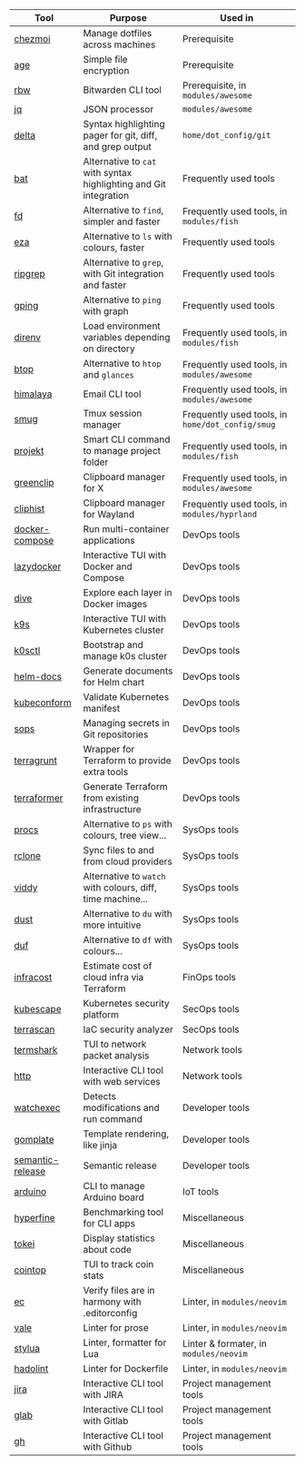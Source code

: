 | Tool                                                                        | Purpose                                                           | Used in                                          |
|-----------------------------------------------------------------------------|-------------------------------------------------------------------|--------------------------------------------------|
| [chezmoi](https://github.com/twpayne/chezmoi)                               | Manage dotfiles across machines                                   | Prerequisite                                     |
| [age](https://github.com/FiloSottile/age)                                   | Simple file encryption                                            | Prerequisite                                     |
| [rbw](https://github.com/dynamotn/rbw)                                      | Bitwarden CLI tool                                                | Prerequisite, in `modules/awesome`               |
| [jq](https://github.com/stedolan/jq)                                        | JSON processor                                                    | `modules/awesome`                                |
| [delta](https://github.com/dandavison/delta)                                | Syntax highlighting pager for git, diff, and grep output          | `home/dot_config/git`                            |
| [bat](https://github.com/sharkdp/bat)                                       | Alternative to `cat` with syntax highlighting and Git integration | Frequently used tools                            |
| [fd](https://github.com/sharkdp/fd)                                         | Alternative to `find`, simpler and faster                         | Frequently used tools, in `modules/fish`         |
| [eza](https://github.com/eza-community/eza)                                 | Alternative to `ls` with colours, faster                          | Frequently used tools                            |
| [ripgrep](https://github.com/BurntSushi/ripgrep)                            | Alternative to `grep`, with Git integration and faster            | Frequently used tools                            |
| [gping](https://github.com/orf/gping)                                       | Alternative to `ping` with graph                                  | Frequently used tools                            |
| [direnv](https://github.com/direnv/direnv)                                  | Load environment variables depending on directory                 | Frequently used tools, in `modules/fish`         |
| [btop](https://github.com/aristocratos/btop)                                | Alternative to `htop` and `glances`                               | Frequently used tools, in `modules/awesome`      |
| [himalaya](https://github.com/soywod/himalaya)                              | Email CLI tool                                                    | Frequently used tools, in `modules/awesome`      |
| [smug](https://github.com/ivaaaan/smug)                                     | Tmux session manager                                              | Frequently used tools, in `home/dot_config/smug` |
| [projekt](https://github.com/dynamotn/projekt)                              | Smart CLI command to manage project folder                        | Frequently used tools, in `modules/fish`         |
| [greenclip](https://github.com/erebe/greenclip)                             | Clipboard manager for X                                           | Frequently used tools, in `modules/awesome`      |
| [cliphist](https://github.com/sentriz/cliphist)                             | Clipboard manager for Wayland                                     | Frequently used tools, in `modules/hyprland`     |
| [docker-compose](https://github.com/docker/compose)                         | Run multi-container applications                                  | DevOps tools                                     |
| [lazydocker](https://github.com/jesseduffield/lazydocker)                   | Interactive TUI with Docker and Compose                           | DevOps tools                                     |
| [dive](https://github.com/wagoodman/dive)                                   | Explore each layer in Docker images                               | DevOps tools                                     |
| [k9s](https://github.com/derailed/k9s)                                      | Interactive TUI with Kubernetes cluster                           | DevOps tools                                     |
| [k0sctl](https://github.com/k0sproject/k0sctl)                              | Bootstrap and manage k0s cluster                                  | DevOps tools                                     |
| [helm-docs](https://github.com/norwoodj/helm-docs)                          | Generate documents for Helm chart                                 | DevOps tools                                     |
| [kubeconform](https://github.com/yannh/kubeconform)                         | Validate Kubernetes manifest                                      | DevOps tools                                     |
| [sops](https://github.com/getsops/sops)                                     | Managing secrets in Git repositories                              | DevOps tools                                     |
| [terragrunt](https://github.com/gruntwork-io/terragrunt)                    | Wrapper for Terraform to provide extra tools                      | DevOps tools                                     |
| [terraformer](https://github.com/GoogleCloudPlatform/terraformer)           | Generate Terraform from existing infrastructure                   | DevOps tools                                     |
| [procs](https://github.com/dalance/procs)                                   | Alternative to `ps` with colours, tree view...                    | SysOps tools                                     |
| [rclone](https://github.com/rclone/rclone)                                  | Sync files to and from cloud providers                            | SysOps tools                                     |
| [viddy](https://github.com/sachaos/viddy)                                   | Alternative to `watch` with colours, diff, time machine...        | SysOps tools                                     |
| [dust](https://github.com/bootandy/dust)                                    | Alternative to `du` with more intuitive                           | SysOps tools                                     |
| [duf](https://github.com/muesli/duf)                                        | Alternative to `df` with colours...                               | SysOps tools                                     |
| [infracost](https://github.com/infracost/infracost)                         | Estimate cost of cloud infra via Terraform                        | FinOps tools                                     |
| [kubescape](https://github.com/kubescape/kubescape)                         | Kubernetes security platform                                      | SecOps tools                                     |
| [terrascan](https://github.com/tenable/terrascan)                           | IaC security analyzer                                             | SecOps tools                                     |
| [termshark](https://github.com/gcla/termshark)                              | TUI to network packet analysis                                    | Network tools                                    |
| [http](https://github.com/httpie/cli)                                       | Interactive CLI tool with web services                            | Network tools                                    |
| [watchexec](https://github.com/watchexec/watchexec)                         | Detects modifications and run command                             | Developer tools                                  |
| [gomplate](https://github.com/hairyhenderson/gomplate)                      | Template rendering, like jinja                                    | Developer tools                                  |
| [semantic-release](https://github.com/go-semantic-release/semantic-release) | Semantic release                                                  | Developer tools                                  |
| [arduino](https://github.com/arduino/arduino-cli)                           | CLI to manage Arduino board                                       | IoT tools                                        |
| [hyperfine](https://github.com/sharkdp/hyperfine)                           | Benchmarking tool for CLI apps                                    | Miscellaneous                                    |
| [tokei](https://github.com/XAMPPRocky/tokei)                                | Display statistics about code                                     | Miscellaneous                                    |
| [cointop](https://github.com/arduino/arduino-cli)                           | TUI to track coin stats                                           | Miscellaneous                                    |
| [ec](https://github.com/editorconfig-checker/editorconfig-checker)          | Verify files are in harmony with .editorconfig                    | Linter, in `modules/neovim`                      |
| [vale](https://github.com/errata-ai/vale)                                   | Linter for prose                                                  | Linter, in `modules/neovim`                      |
| [stylua](https://github.com/JohnnyMorganz/StyLua)                           | Linter, formatter for Lua                                         | Linter & formater, in `modules/neovim`           |
| [hadolint](https://github.com/hadolint/hadolint)                            | Linter for Dockerfile                                             | Linter, in `modules/neovim`                      |
| [jira](https://github.com/ankitpokhrel/jira-cli)                            | Interactive CLI tool with JIRA                                    | Project management tools                         |
| [glab](https://gitlab.com/gitlab-org/cli)                                   | Interactive CLI tool with Gitlab                                  | Project management tools                         |
| [gh](https://github.com/cli/cli)                                            | Interactive CLI tool with Github                                  | Project management tools                         |
